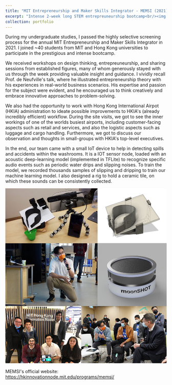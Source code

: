 ```yaml
---
title: "MIT Entrepreneurship and Maker Skills Integrator - MEMSI (2021)"
excerpt: "Intense 2-week long STEM entrepreuneurship bootcamp<br/><img src='/images/portfolio/memsi_cover.png' width='600'>"
collection: portfolio
---
```


During my undergraduate studies, I passed the highly selective screening process for the annual MIT Entrepreneurship and Maker Skills Integrator in 2021. I joined ~40 students from MIT and Hong Kong universities to participate in the prestigious and intense bootcamp. 

We received workshops on design thinking, entrepreuneurship, and sharing sessions from established figures, many of whom generously stayed with us through the week providing valuable insight and guidance. I vividly recall Prof. de Neufville's talk, where he illustrated entrepreneurship theory with his experiences in real-world business scenarios. His expertise and passion for the subject were evident, and he encouraged us to think creatively and embrace innovative approaches to problem-solving.

We also had the opportunity to work with Hong Kong International Airpot (HKIA) administration to ideate possible improvements to HKIA's (already incredibly efficient) workflow. During the site visits, we got to see the inner workings of one of the worlds busiest airports, including customer-facing aspects such as retail and services, and also the logistic aspects such as luggage and cargo handling. Furthermore, we got to discuss our observation and thoughts in small-groups with HKIA's top-level executives.  

In the end, our team came with a small IoT device to help in detecting spills and accidents within the washrooms. It is a IOT sensor node, loaded with an acoustic deep-learning model (implemented in TFLite) to recognize specific audio events such as periodic water drips and slipping noises. To train the model, we recorded thousands samples of slipping and dripping to train our machine learning model. I also designed a rig to hold a ceramic tile, on which these sounds can be consistently collected. 

![MEMSI Collage](/images/portfolio/memsi_1.jpg)

MEMSI's official website: https://hkinnovationnode.mit.edu/programs/memsi/
